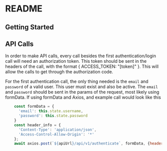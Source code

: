 # README

## Getting Started

## API Calls
In order to make API calls, every call besides the first authentication/login call will need an authorization token. This token should be sent in the headers of the call, with the format { ACCESS_TOKEN: "[token]" }. This will allow the calls to get through the authorization code.

For the first authentication call, the only thing needed is the `email` and `password` of a valid user. This user must exist and also be active. The `email` and `password` should be sent in the params of the request, most likely using formData. If using formData and Axios, and example call would look like this
```JavaScript
    const formData = {
      'email': this.state.username,
      'password': this.state.password
    }
    const header_info = {
      'Content-Type': 'application/json',
      'Access-Control-Allow-Origin': '*'
    };
    await axios.post(`${apiUrl}/api/v1/authenticate`, formData, {headers: header_info}).then((response) => {})
```

